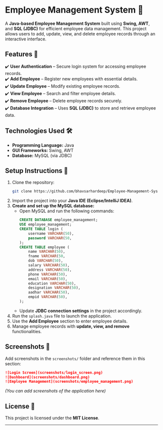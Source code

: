 # **Employee Management System 🏢**  

A **Java-based Employee Management System** built using **Swing, AWT**, and **SQL (JDBC)** for efficient employee data management. This project allows users to add, update, view, and delete employee records through an interactive interface.  

## **Features 🚀**  
✔️ **User Authentication** – Secure login system for accessing employee records.  
✔️ **Add Employee** – Register new employees with essential details.  
✔️ **Update Employee** – Modify existing employee records.  
✔️ **View Employee** – Search and filter employee details.  
✔️ **Remove Employee** – Delete employee records securely.  
✔️ **Database Integration** – Uses **SQL (JDBC)** to store and retrieve employee data.  

## **Technologies Used 🛠️**  
- **Programming Language:** Java  
- **GUI Frameworks:** Swing, AWT  
- **Database:** MySQL (via JDBC)  

## **Setup Instructions 🔧**  
1. Clone the repository:  
   ```bash
   git clone https://github.com/bhavsarhardeep/Employee-Management-System.git
   ```  
2. Import the project into your **Java IDE (Eclipse/IntelliJ IDEA)**.  
3. **Create and set up the MySQL database:**  
   - Open MySQL and run the following commands:
     ```sql
     CREATE DATABASE employee_management;
     USE employee_management;
     CREATE TABLE login (
         username VARCHAR(50),
         password VARCHAR(50,
     );
     CREATE TABLE employee (
         name VARCHAR(50),
         fname VARCHAR(50,
         dob VARCHAR(50),
         salary VARCHAR(50),
         address VARCHAR(50),
         phone VARCHAR(50),
         email VARCHAR(50),
         education VARCHAR(50),
         designation VARCHAR(50),
         aadhar VARCHAR(50),
         empid VARCHAR(50),
     );
     
     ```  
   - Update **JDBC connection settings** in the project accordingly.  
4. Run the `splash.java` file to launch the application.  
5. Use the **Add Employee** section to enter employee details.  
6. Manage employee records with **update, view, and remove** functionalities.  

## **Screenshots 📸**

Add screenshots in the `screenshots/` folder and reference them in this section:

```markdown
![Login Screen](screenshots/login_screen.png)
![Dashboard](screenshots/dashboard.png)
![Employee Management](screenshots/employee_management.png)
```  
_(You can add screenshots of the application here)_  

## **License 📜**  
This project is licensed under the **MIT License**.  

---
